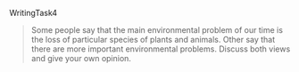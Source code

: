 WritingTask4
> Some people say that the main environmental problem of our time is the loss of particular species of plants and animals. Other say that there are more important environmental problems. Discuss both views and give your own opinion.
